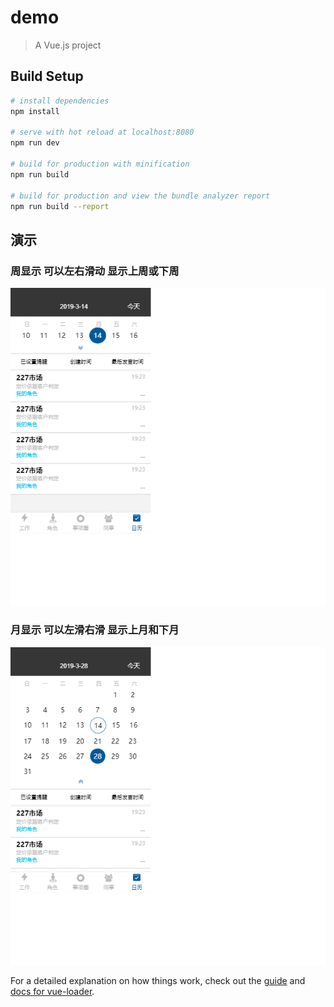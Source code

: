 # demo

> A Vue.js project

## Build Setup

``` bash
# install dependencies
npm install

# serve with hot reload at localhost:8080
npm run dev

# build for production with minification
npm run build

# build for production and view the bundle analyzer report
npm run build --report
```
## 演示

### 周显示 可以左右滑动 显示上周或下周
![1](https://github.com/leejungyong/calendar/blob/master/static/1.png)

### 月显示  可以左滑右滑  显示上月和下月
![1](https://github.com/leejungyong/calendar/blob/master/static/2.png)

For a detailed explanation on how things work, check out the [guide](http://vuejs-templates.github.io/webpack/) and [docs for vue-loader](http://vuejs.github.io/vue-loader).

